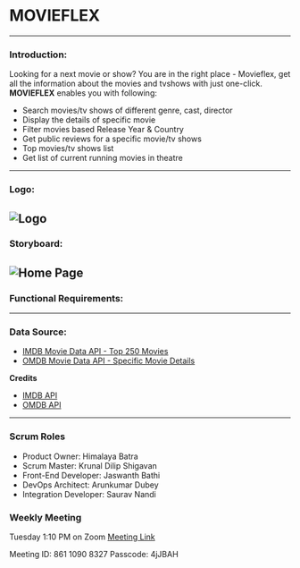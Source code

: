 # MOVIEFLEX

---
### Introduction:

Looking for a next movie or show? You are in the right place - Movieflex, get all the information about the movies and tvshows with just one-click.
**MOVIEFLEX** enables you with following:

- Search movies/tv shows of different genre, cast, director
- Display the details of specific movie
- Filter movies based Release Year & Country
- Get public reviews for a specific movie/tv shows
- Top movies/tv shows list
- Get list of current running movies in theatre
---
### Logo:
![Logo](https://user-images.githubusercontent.com/77502128/197602797-e214cafb-158c-417b-883c-f596619f2614.png)
---
### Storyboard:
![Home Page](https://user-images.githubusercontent.com/77502128/197637639-5844fdfb-be6c-4e17-a0ba-c63b94f6be9b.png)
---

### Functional Requirements:
---

### Data Source:
- [IMDB Movie Data API - Top 250 Movies](https://imdb-api.com/en/API/Top250Movies/k_thj97up3)
- [OMDB Movie Data API - Specific Movie Details](https://www.omdbapi.com/?apikey=c604051a&t=Batman)

**Credits**
- [IMDB API](https://imdb-api.com/)
- [OMDB API](http://www.omdbapi.com/)
---

### Scrum Roles
- Product Owner: Himalaya Batra
- Scrum Master: Krunal Dilip Shigavan
- Front-End Developer: Jaswanth Bathi 
- DevOps Architect: Arunkumar Dubey
- Integration Developer: Saurav Nandi

### Weekly Meeting
Tuesday 1:10 PM on Zoom
[Meeting Link](https://us05web.zoom.us/j/86110908327?pwd=anlkTUU2VW9GS2hDa1FUNitvdWJRdz09)

Meeting ID: 861 1090 8327
Passcode: 4jJBAH
